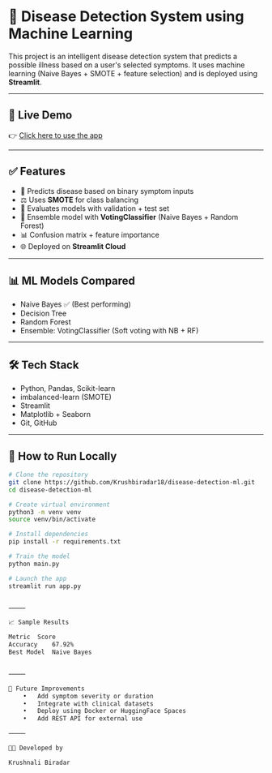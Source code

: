 

# 🧠 Disease Detection System using Machine Learning

This project is an intelligent disease detection system that predicts a possible illness based on a user's selected symptoms. It uses machine learning (Naive Bayes + SMOTE + feature selection) and is deployed using **Streamlit**.


---

## 🚀 Live Demo

👉 [Click here to use the app](https://your-deployed-app-url.streamlit.app) <!-- Replace this with actual Streamlit app URL -->

---



## ✅ Features

- 🧠 Predicts disease based on binary symptom inputs  
- ⚖️ Uses **SMOTE** for class balancing  
- 🧪 Evaluates models with validation + test set  
- 🧮 Ensemble model with **VotingClassifier** (Naive Bayes + Random Forest)  
- 📊 Confusion matrix + feature importance  
- 🌐 Deployed on **Streamlit Cloud**

---

## 📊 ML Models Compared

- Naive Bayes ✅ (Best performing)
- Decision Tree
- Random Forest
- Ensemble: VotingClassifier (Soft voting with NB + RF)

---

## 🛠️ Tech Stack

- Python, Pandas, Scikit-learn
- imbalanced-learn (SMOTE)
- Streamlit
- Matplotlib + Seaborn
- Git, GitHub

---

## 🧪 How to Run Locally

```bash
# Clone the repository
git clone https://github.com/Krushbiradar18/disease-detection-ml.git
cd disease-detection-ml

# Create virtual environment
python3 -m venv venv
source venv/bin/activate

# Install dependencies
pip install -r requirements.txt

# Train the model
python main.py

# Launch the app
streamlit run app.py


⸻

📈 Sample Results

Metric	Score
Accuracy	67.92%
Best Model	Naive Bayes


⸻

🤖 Future Improvements
	•	Add symptom severity or duration
	•	Integrate with clinical datasets
	•	Deploy using Docker or HuggingFace Spaces
	•	Add REST API for external use

⸻

👩‍💻 Developed by

Krushnali Biradar

